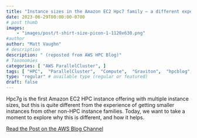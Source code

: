 ```yaml
---
title: "Instance sizes in the Amazon EC2 Hpc7 family – a different experience"
date: 2023-06-29T00:00:00-0700
# post thumb
images:
    - "images/post/t-shirt-size-picon-1-1120x630.png"
#author
author: "Matt Vaughn"
# description
description: " (reposted from AWS HPC Blog)"
# Taxonomies
categories: [ "AWS ParallelCluster", ]
tags: [ "HPC",  "ParallelCluster",  "Compute",  "Graviton",  "hpcblog", ]
type: "regular" # available type (regular or featured)
draft: false
---
```


Hpc7g is the first Amazon EC2 HPC instance offering with multiple instance sizes, but this is quite different from the experience of getting smaller instances from other non-HPC instance families. Today, we want to take a moment to explore why this is different, and how it helps.

<a href="https://aws.amazon.com/blogs/hpc/instance-sizes-in-the-amazon-ec2-hpc7-family-a-different-experience/" class="btn btn-primary btn-lg active" role="button" aria-pressed="true" style="margin-top: 8px;">Read the Post on the AWS Blog Channel</a>
